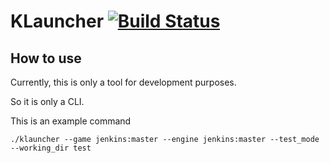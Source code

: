 # KLauncher [![Build Status](https://ci.potatocorp.dev/view/Kakara/job/KLauncher/job/master/badge/icon)](https://ci.potatocorp.dev/view/Kakara/job/KLauncher/)


## How to use
Currently, this is only a tool for development purposes.

So it is only a CLI.

This is an example command

`./klauncher --game jenkins:master --engine jenkins:master --test_mode --working_dir test`
